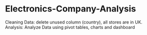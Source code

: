 # Electronics-Company-Analysis

Cleaning Data: delete unused column (country), all stores are in UK.
Analysis: Analyze Data using pivot tables, charts and dashboard
